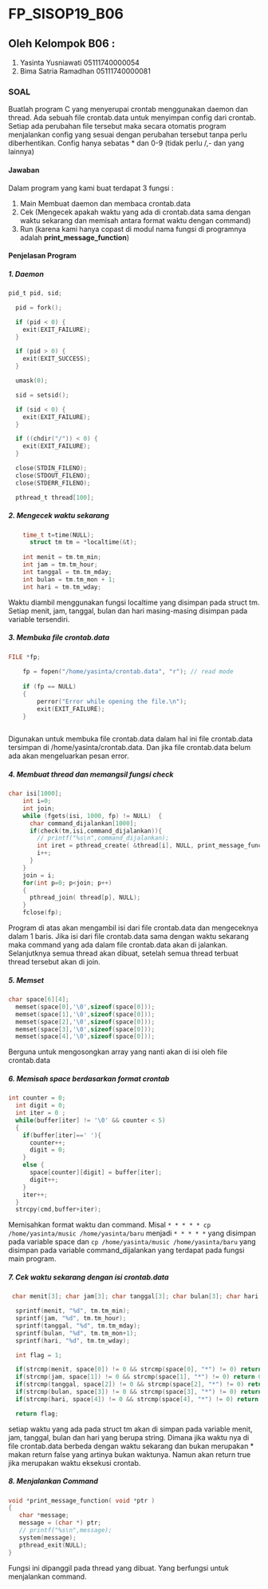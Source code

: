 # FP_SISOP19_B06

## Oleh Kelompok B06 :
1. Yasinta Yusniawati   05111740000054
2. Bima Satria Ramadhan 05111740000081

### SOAL
Buatlah program C yang menyerupai crontab menggunakan daemon dan thread. Ada sebuah file crontab.data untuk menyimpan config dari crontab. Setiap ada perubahan file tersebut maka secara otomatis program menjalankan config yang sesuai dengan perubahan tersebut tanpa perlu diberhentikan. Config hanya sebatas * dan 0-9 (tidak perlu /,- dan yang lainnya)

#### Jawaban
Dalam program yang kami buat terdapat 3 fungsi :
1. Main Membuat daemon dan membaca crontab.data
2. Cek (Mengecek apakah waktu yang ada di crontab.data sama dengan waktu sekarang dan memisah antara format waktu dengan command)
3. Run (karena kami hanya copast di modul nama fungsi di programnya adalah **print_message_function**)

#### Penjelasan Program
##### 1. Daemon

```c
pid_t pid, sid;

  pid = fork();

  if (pid < 0) {
    exit(EXIT_FAILURE);
  }

  if (pid > 0) {
    exit(EXIT_SUCCESS);
  }

  umask(0);

  sid = setsid();

  if (sid < 0) {
    exit(EXIT_FAILURE);
  }

  if ((chdir("/")) < 0) {
    exit(EXIT_FAILURE);
  }

  close(STDIN_FILENO);
  close(STDOUT_FILENO);
  close(STDERR_FILENO);

  pthread_t thread[100];
```

##### 2. Mengecek waktu sekarang

```c
    time_t t=time(NULL);
	  struct tm tm = *localtime(&t);
    
    int menit = tm.tm_min;
    int jam = tm.tm_hour;
    int tanggal = tm.tm_mday;
    int bulan = tm.tm_mon + 1; 
    int hari = tm.tm_wday;
```
Waktu diambil menggunakan fungsi localtime yang disimpan pada struct tm. Setiap menit, jam, tanggal, bulan dan hari masing-masing disimpan pada variable tersendiri.

##### 3. Membuka file crontab.data

```c
FILE *fp;
  
    fp = fopen("/home/yasinta/crontab.data", "r"); // read mode
  
    if (fp == NULL)
    {
        perror("Error while opening the file.\n");
        exit(EXIT_FAILURE);
    }
  
```
Digunakan untuk membuka file crontab.data dalam hal ini file crontab.data tersimpan di /home/yasinta/crontab.data. Dan jika file crontab.data belum ada akan mengeluarkan pesan error.

##### 4. Membuat thread dan memangsil fungsi check

```c
char isi[1000];
    int i=0;
    int join;
    while (fgets(isi, 1000, fp) != NULL)  {
      char command_dijalankan[1000];
      if(check(tm,isi,command_dijalankan)){
        // printf("%s\n",command_dijalankan);
        int iret = pthread_create( &thread[i], NULL, print_message_function, (void*) command_dijalankan);
        i++;
      }
    }
    join = i;
    for(int p=0; p<join; p++)
    {
      pthread_join( thread[p], NULL);
    }
    fclose(fp);
```
Program di atas akan mengambil isi dari file crontab.data dan mengeceknya dalam 1 baris. Jika isi dari file crontab.data sama dengan waktu sekarang maka command yang ada dalam file crontab.data akan di jalankan. Selanjutknya semua thread akan dibuat, setelah semua thread terbuat thread tersebut akan di join.

##### 5. Memset

```c
char space[6][4];
  memset(space[0],'\0',sizeof(space[0]));
  memset(space[1],'\0',sizeof(space[0]));
  memset(space[2],'\0',sizeof(space[0]));
  memset(space[3],'\0',sizeof(space[0]));
  memset(space[4],'\0',sizeof(space[0]));
```
Berguna untuk mengosongkan array yang nanti akan di isi oleh file crontab.data

##### 6. Memisah space berdasarkan format crontab
```c
int counter = 0;
  int digit = 0;
  int iter = 0 ;
  while(buffer[iter] != '\0' && counter < 5)
  {
    if(buffer[iter]==' '){
      counter++;
      digit = 0;
    }
    else {
      space[counter][digit] = buffer[iter];
      digit++;
    }
    iter++;
  }
  strcpy(cmd,buffer+iter);
```
Memisahkan format waktu dan command. Misal ``* * * * * cp /home/yasinta/music /home/yasinta/baru`` menjadi ``* * * * *`` yang disimpan pada variable space dan ``cp /home/yasinta/music /home/yasinta/baru`` yang disimpan pada variable command_dijalankan yang terdapat pada fungsi main program.

##### 7. Cek waktu sekarang dengan isi crontab.data

```c
 char menit[3]; char jam[3]; char tanggal[3]; char bulan[3]; char hari[3];

  sprintf(menit, "%d", tm.tm_min);
  sprintf(jam, "%d", tm.tm_hour);
  sprintf(tanggal, "%d", tm.tm_mday);
  sprintf(bulan, "%d", tm.tm_mon+1);
  sprintf(hari, "%d", tm.tm_wday);

  int flag = 1;

  if(strcmp(menit, space[0]) != 0 && strcmp(space[0], "*") != 0) return 0;
  if(strcmp(jam, space[1]) != 0 && strcmp(space[1], "*") != 0) return 0;
  if(strcmp(tanggal, space[2]) != 0 && strcmp(space[2], "*") != 0) return 0;
  if(strcmp(bulan, space[3]) != 0 && strcmp(space[3], "*") != 0) return 0;
  if(strcmp(hari, space[4]) != 0 && strcmp(space[4], "*") != 0) return 0;

  return flag;
 ```
 setiap waktu yang ada pada struct tm akan di simpan pada variable menit, jam, tanggal, bulan dan hari yang berupa string. Dimana jika waktu nya di file crontab.data berbeda dengan waktu sekarang dan bukan merupakan * makan return false yang artinya bukan waktunya. Namun akan return true jika merupakan waktu eksekusi crontab.
 
 ##### 8. Menjalankan Command
 
 ```c
 void *print_message_function( void *ptr )
{
    char *message;
    message = (char *) ptr;
    // printf("%s\n",message);
    system(message);
    pthread_exit(NULL);
}
 ```
 Fungsi ini dipanggil pada thread yang dibuat. Yang berfungsi untuk menjalankan command.
